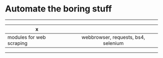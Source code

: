 # Automate the boring stuff
_________________________________________________________________________________________________________________________________________________________________________________________________
x		                       					|     															|
-----------------------------------------------------------------------------|:-----------------------------------------------------------------------------------------------------------------:|
modules for web scraping							| webbrowser, requests, bs4, selenium											|


-------------------------------------------------------------------------------------------------------------------------------------------------------------------------------------------------	        
